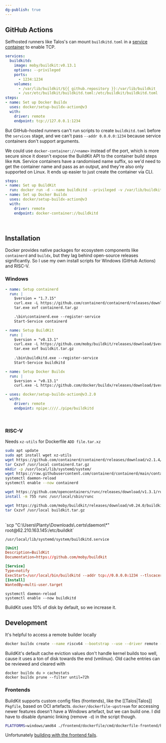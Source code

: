 ```yaml
---
dg-publish: true
---
```

## GitHub Actions

Selfhosted runners like Talos's can mount `buildkitd.toml` in a [service container](https://docs.github.com/en/actions/using-containerized-services/about-service-containers) to enable TCP.

```yaml
services:
  buildkitd:
	image: moby/buildkit:v0.13.1
	options: --privileged
	ports:
	  - 1234:1234
	volumes:
	  - /var/lib/buildkit/${{ github.repository }}:/var/lib/buildkit
	  - /usr/etc/buildkit/buildkitd.toml:/etc/buildkit/buildkitd.toml
steps:
- name: Set up Docker Buildx
  uses: docker/setup-buildx-action@v3
  with:
	driver: remote
	endpoint: tcp://127.0.0.1:1234
```

But GitHub-hosted runners can't run scripts to create `buildkitd.toml` before the `services` stage, and we can't pass `--addr 0.0.0.0:1234` because service containers don't support arguments.

We could use `docker-container://<name>` instead of the port, which is more secure since it doesn't expose the BuildKit API to the container build steps like `RUN`. Service containers have a randomised name suffix, so we'd need to get the container name and pass as an output, and they're also only supported on Linux. It ends up easier to just create the container via CLI.

```yaml
steps:
- name: Set up BuildKit
  run: docker run -d --name buildkitd --privileged -v /var/lib/buildkit/${{ github.repository }}:/var/lib/buildkit moby/buildkit:v0.13.1
- name: Set up Docker Buildx
  uses: docker/setup-buildx-action@v3
  with:
	driver: remote
	endpoint: docker-container://buildkitd
```
<br>

## Installation

Docker provides native packages for ecosystem components like `containerd` and `buildx`, but they lag behind open-source releases significantly. So I use my own install scripts for Windows (GitHub Actions) and RISC-V.

### Windows

```yaml
- name: Setup containerd
  run: |
    $version = "1.7.15"
    curl.exe -L https://github.com/containerd/containerd/releases/download/v$version/containerd-$version-windows-amd64.tar.gz -o containerd.tar.gz
    tar.exe xvf containerd.tar.gz

    .\bin\containerd.exe --register-service
    Start-Service containerd

- name: Setup BuildKit
  run: |
    $version = "v0.13.1"
    curl.exe -L https://github.com/moby/buildkit/releases/download/$version/buildkit-$version.windows-amd64.tar.gz -o buildkit.tar.gz
    tar.exe xvf buildkit.tar.gz
    
    .\bin\buildkitd.exe --register-service
    Start-Service buildkitd

- name: Setup Docker Buildx
  run: |
    $version = "v0.13.1"
    curl.exe -L https://github.com/docker/buildx/releases/download/$version/buildx-$version.windows-amd64.exe -o $env:ProgramData\Docker\cli-plugins\docker-buildx.exe

- uses: docker/setup-buildx-action@v3.2.0
  with:
    driver: remote
    endpoint: npipe:////./pipe/buildkitd
```
<br>

### RISC-V
Needs `xz-utils` for Dockerfile `ADD file.tar.xz`
```sh
sudo apt update
sudo apt install wget xz-utils
wget https://github.com/containerd/containerd/releases/download/v2.1.4/containerd-2.1.4-linux-riscv64.tar.gz -O containerd.tar.gz
tar Cxzvf /usr/local containerd.tar.gz
mkdir -p /usr/local/lib/systemd/system/
wget https://raw.githubusercontent.com/containerd/containerd/main/containerd.service -O /usr/local/lib/systemd/system/containerd.service
systemctl daemon-reload
systemctl enable --now containerd

wget https://github.com/opencontainers/runc/releases/download/v1.3.1/runc.riscv64 -O runc
install -m 755 runc /usr/local/sbin/runc

wget https://github.com/moby/buildkit/releases/download/v0.24.0/buildkit-v0.24.0.linux-riscv64.tar.gz -O buildkit.tar.gz
tar Cxzvf /usr/local buildkit.tar.gz
```
<br>
`scp "C:\Users\Planty\Downloads\.certs\daemon\*" root@62.210.163.145:/etc/buildkit`

`/usr/local/lib/systemd/system/buildkitd.service`
```toml
[Unit]
Description=BuildKit
Documentation=https://github.com/moby/buildkit

[Service]
Type=notify
ExecStart=/usr/local/bin/buildkitd --addr tcp://0.0.0.0:1234 --tlscacert /etc/buildkit/ca.pem --tlscert /etc/buildkit/cert.pem --tlskey /etc/buildkit/key.pem --oci-worker-gc-keepstorage 102400
[Install]
WantedBy=multi-user.target
```

```
systemctl daemon-reload
systemctl enable --now buildkitd
```

BuildKit uses 10% of disk by default, so we increase it.
<br>

## Development

It's helpful to access a remote builder locally
```sh
docker buildx create --name riscv64 --bootstrap --use --driver remote --driver-opt cacert=${PWD}/ca.pem,cert=${PWD}/cert.pem,key=${PWD}/key.pem tcp://example.com:1234
```

BuildKit's default cache eviction values don't handle kernel builds too well, cause it uses a ton of disk towards the end (vmlinux). Old cache entries can be reviewed and cleared with
```
docker buildx du > cachestats
docker buildx prune --filter until=72h
```
### Frontends

BuildKit supports custom config files (frontends), like the [[Talos|Talos]] `Pkgfile`, based on OCI artefacts. `docker/dockerfile-upstream` for accessing newer features doesn't have a Windows artefact, but we can build one. I did have to disable dynamic linking (remove `-d`) in the script though.

```sh
PLATFORMS=windows/amd64 ./frontend/dockerfile/cmd/dockerfile-frontend/hack/release master mainline ghcr.io/pl4nty/dockerfile push
```

Unfortunately [building with the frontend fails](https://github.com/moby/buildkit/issues/4892).
